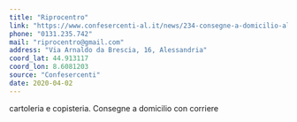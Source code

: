 ```yaml
---
title: "Riprocentro"
link: "https://www.confesercenti-al.it/news/234-consegne-a-domicilio-alessandria-lista-aggiornata-al-26-marzo.html"
phone: "0131.235.742"
mail: "riprocentro@gmail.com"
address: "Via Arnaldo da Brescia, 16, Alessandria"
coord_lat: 44.913117
coord_lon: 8.6081203
source: "Confesercenti"
date: 2020-04-02
---
```


cartoleria e copisteria. Consegne a domicilio con corriere
